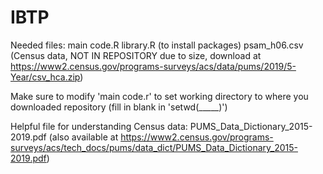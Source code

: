 # IBTP
 
Needed files:
main code.R
library.R (to install packages)
psam_h06.csv (Census data, NOT IN REPOSITORY due to size, download at https://www2.census.gov/programs-surveys/acs/data/pums/2019/5-Year/csv_hca.zip)

Make sure to modify 'main code.r' to set working directory to where you downloaded repository (fill in blank in 'setwd(_____)')

Helpful file for understanding Census data: PUMS_Data_Dictionary_2015-2019.pdf (also available at https://www2.census.gov/programs-surveys/acs/tech_docs/pums/data_dict/PUMS_Data_Dictionary_2015-2019.pdf)
